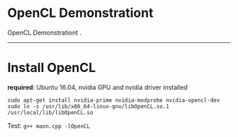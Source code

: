 # OpenCL Demonstrationt
OpenCL Demonstrationt .

-----

# Install OpenCL

**required**: Ubuntu 16.04, nvidia GPU and nvidia driver installed

```
sudo apt-get install nvidia-prime nvidia-modprobe nvidia-opencl-dev
sudo ln -s /usr/lib/x86_64-linux-gnu/libOpenCL.so.1 /usr/local/lib/libOpenCL.so
```

Test: `g++ maon.cpp -lOpenCL`
